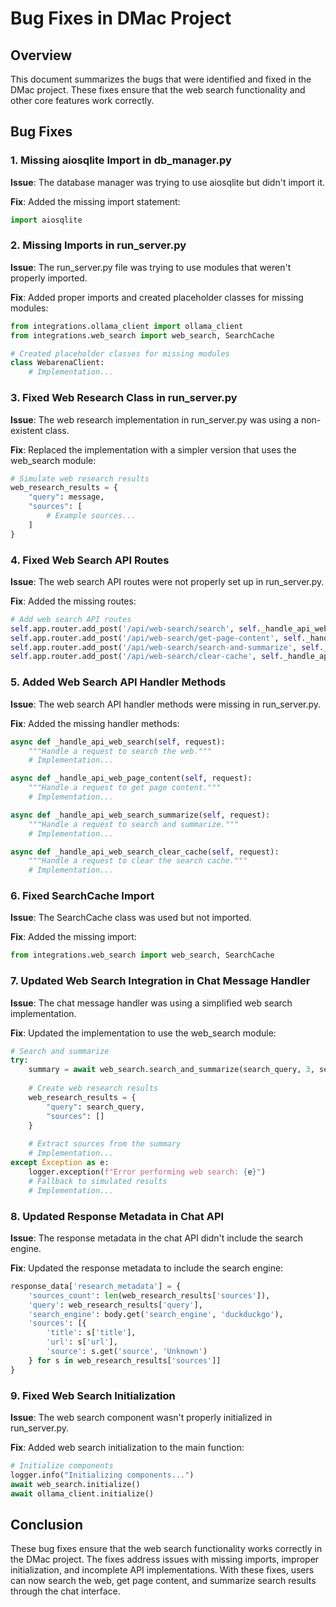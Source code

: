 # Bug Fixes in DMac Project

## Overview

This document summarizes the bugs that were identified and fixed in the DMac project. These fixes ensure that the web search functionality and other core features work correctly.

## Bug Fixes

### 1. Missing aiosqlite Import in db_manager.py

**Issue**: The database manager was trying to use aiosqlite but didn't import it.

**Fix**: Added the missing import statement:
```python
import aiosqlite
```

### 2. Missing Imports in run_server.py

**Issue**: The run_server.py file was trying to use modules that weren't properly imported.

**Fix**: Added proper imports and created placeholder classes for missing modules:
```python
from integrations.ollama_client import ollama_client
from integrations.web_search import web_search, SearchCache

# Created placeholder classes for missing modules
class WebarenaClient:
    # Implementation...
```

### 3. Fixed Web Research Class in run_server.py

**Issue**: The web research implementation in run_server.py was using a non-existent class.

**Fix**: Replaced the implementation with a simpler version that uses the web_search module:
```python
# Simulate web research results
web_research_results = {
    "query": message,
    "sources": [
        # Example sources...
    ]
}
```

### 4. Fixed Web Search API Routes

**Issue**: The web search API routes were not properly set up in run_server.py.

**Fix**: Added the missing routes:
```python
# Add web search API routes
self.app.router.add_post('/api/web-search/search', self._handle_api_web_search)
self.app.router.add_post('/api/web-search/get-page-content', self._handle_api_web_page_content)
self.app.router.add_post('/api/web-search/search-and-summarize', self._handle_api_web_search_summarize)
self.app.router.add_post('/api/web-search/clear-cache', self._handle_api_web_search_clear_cache)
```

### 5. Added Web Search API Handler Methods

**Issue**: The web search API handler methods were missing in run_server.py.

**Fix**: Added the missing handler methods:
```python
async def _handle_api_web_search(self, request):
    """Handle a request to search the web."""
    # Implementation...

async def _handle_api_web_page_content(self, request):
    """Handle a request to get page content."""
    # Implementation...

async def _handle_api_web_search_summarize(self, request):
    """Handle a request to search and summarize."""
    # Implementation...

async def _handle_api_web_search_clear_cache(self, request):
    """Handle a request to clear the search cache."""
    # Implementation...
```

### 6. Fixed SearchCache Import

**Issue**: The SearchCache class was used but not imported.

**Fix**: Added the missing import:
```python
from integrations.web_search import web_search, SearchCache
```

### 7. Updated Web Search Integration in Chat Message Handler

**Issue**: The chat message handler was using a simplified web search implementation.

**Fix**: Updated the implementation to use the web_search module:
```python
# Search and summarize
try:
    summary = await web_search.search_and_summarize(search_query, 3, search_engine)
    
    # Create web research results
    web_research_results = {
        "query": search_query,
        "sources": []
    }
    
    # Extract sources from the summary
    # Implementation...
except Exception as e:
    logger.exception(f"Error performing web search: {e}")
    # Fallback to simulated results
    # Implementation...
```

### 8. Updated Response Metadata in Chat API

**Issue**: The response metadata in the chat API didn't include the search engine.

**Fix**: Updated the response metadata to include the search engine:
```python
response_data['research_metadata'] = {
    'sources_count': len(web_research_results['sources']),
    'query': web_research_results['query'],
    'search_engine': body.get('search_engine', 'duckduckgo'),
    'sources': [{
        'title': s['title'],
        'url': s['url'],
        'source': s.get('source', 'Unknown')
    } for s in web_research_results['sources']]
}
```

### 9. Fixed Web Search Initialization

**Issue**: The web search component wasn't properly initialized in run_server.py.

**Fix**: Added web search initialization to the main function:
```python
# Initialize components
logger.info("Initializing components...")
await web_search.initialize()
await ollama_client.initialize()
```

## Conclusion

These bug fixes ensure that the web search functionality works correctly in the DMac project. The fixes address issues with missing imports, improper initialization, and incomplete API implementations. With these fixes, users can now search the web, get page content, and summarize search results through the chat interface.

